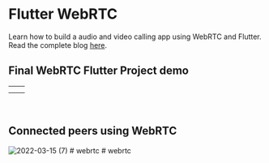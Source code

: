 # Flutter WebRTC

Learn how to build a audio and video calling app using WebRTC and Flutter. Read the complete blog [here](https://www.100ms.live/blog/flutter-webrtc).

## Final WebRTC Flutter Project demo

<table>
        <tr>
          <td>
            <img src="https://user-images.githubusercontent.com/53579386/158936429-b29a955b-38c4-4f7e-b9e7-24bbd38b9a30.png" alt="">
          </td>
          <td>
            <img src="https://user-images.githubusercontent.com/53579386/158936462-04e05c1d-44b1-471c-87f0-333ac50cb4d3.png" alt="">
          </td>
        </tr>
        <tr>
          <td>
            <img src="https://user-images.githubusercontent.com/53579386/158936468-6ff4dc9c-72dd-418e-b100-b1a870eccfac.png" alt="">
          </td>
          <td>
            <img src="https://user-images.githubusercontent.com/53579386/158936473-d8cb8fe6-01c9-4b82-b21a-0dafeb6db82c.png" alt="">
          </td>
        </tr>
</table>
<br>

## Connected peers using WebRTC
![2022-03-15 (7)](https://user-images.githubusercontent.com/53579386/158936520-2152d63f-69fc-467f-ab9f-fc94e3f801eb.png)
#   w e b r t c  
 #   w e b r t c  
 